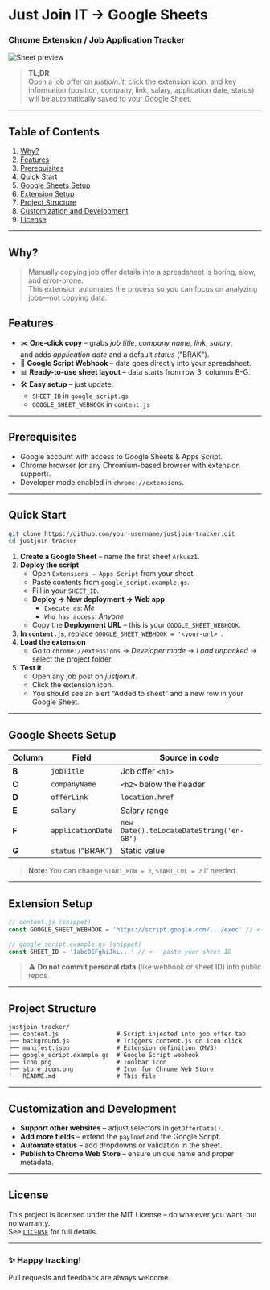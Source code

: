 # Just Join IT → Google Sheets

### Chrome Extension / Job Application Tracker

![Sheet preview](https://i.imgur.com/gaWKuYm.png)

> **TL;DR**  
> Open a job offer on _justjoin.it_, click the extension icon, and key information (position, company, link, salary, application date, status) will be automatically saved to your Google Sheet.

---

## Table of Contents

1. [Why?](#why)
2. [Features](#features)
3. [Prerequisites](#prerequisites)
4. [Quick Start](#quick-start)
5. [Google Sheets Setup](#google-sheets-setup)
6. [Extension Setup](#extension-setup)
7. [Project Structure](#project-structure)
8. [Customization and Development](#customization-and-development)
9. [License](#license)

---

## Why?

> Manually copying job offer details into a spreadsheet is boring, slow, and error-prone.  
> This extension automates the process so you can focus on analyzing jobs—not copying data.

## Features

-   ✂️ **One-click copy** – grabs _job title_, _company name_, _link_, _salary_,  
    and adds _application date_ and a default _status_ ("BRAK").
-   📄 **Google Script Webhook** – data goes directly into your spreadsheet.
-   📊 **Ready-to-use sheet layout** – data starts from row 3, columns B-G.
-   🛠️ **Easy setup** – just update:
    -   `SHEET_ID` in `google_script.gs`
    -   `GOOGLE_SHEET_WEBHOOK` in `content.js`

---

## Prerequisites

-   Google account with access to Google Sheets & Apps Script.
-   Chrome browser (or any Chromium-based browser with extension support).
-   Developer mode enabled in `chrome://extensions`.

---

## Quick Start

```bash
git clone https://github.com/your-username/justjoin-tracker.git
cd justjoin-tracker
```

1. **Create a Google Sheet** – name the first sheet `Arkusz1`.
2. **Deploy the script**
    - Open `Extensions → Apps Script` from your sheet.
    - Paste contents from `google_script.example.gs`.
    - Fill in your `SHEET_ID`.
    - **Deploy → New deployment → Web app**
        - `Execute as`: _Me_
        - `Who has access`: _Anyone_
    - Copy the **Deployment URL** – this is your `GOOGLE_SHEET_WEBHOOK`.
3. **In `content.js`**, replace `GOOGLE_SHEET_WEBHOOK = '<your-url>'`.
4. **Load the extension**
    - Go to `chrome://extensions` → _Developer mode_ → _Load unpacked_ → select the project folder.
5. **Test it**
    - Open any job post on _justjoin.it_.
    - Click the extension icon.
    - You should see an alert “Added to sheet” and a new row in your Google Sheet.

---

## Google Sheets Setup

| Column | Field             | Source in code                           |
| ------ | ----------------- | ---------------------------------------- |
| **B**  | `jobTitle`        | Job offer `<h1>`                         |
| **C**  | `companyName`     | `<h2>` below the header                  |
| **D**  | `offerLink`       | `location.href`                          |
| **E**  | `salary`          | Salary range                             |
| **F**  | `applicationDate` | `new Date().toLocaleDateString('en-GB')` |
| **G**  | `status` (“BRAK”) | Static value                             |

> **Note:** You can change `START_ROW = 3`, `START_COL = 2` if needed.

---

## Extension Setup

```js
// content.js (snippet)
const GOOGLE_SHEET_WEBHOOK = 'https://script.google.com/.../exec' // <-- paste your webhook
```

```js
// google_script.example.gs (snippet)
const SHEET_ID = '1abcDEFghiJkL...' // <-- paste your sheet ID
```

> ⚠️ **Do not commit personal data** (like webhook or sheet ID) into public repos.

---

## Project Structure

```
justjoin-tracker/
├── content.js                # Script injected into job offer tab
├── background.js             # Triggers content.js on icon click
├── manifest.json             # Extension definition (MV3)
├── google_script.example.gs  # Google Script webhook
├── icon.png                  # Toolbar icon
├── store_icon.png            # Icon for Chrome Web Store
└── README.md                 # This file
```

---

## Customization and Development

-   **Support other websites** – adjust selectors in `getOfferData()`.
-   **Add more fields** – extend the `payload` and the Google Script.
-   **Automate status** – add dropdowns or validation in the sheet.
-   **Publish to Chrome Web Store** – ensure unique name and proper metadata.

---

## License

This project is licensed under the MIT License – do whatever you want, but no warranty.  
See [`LICENSE`](LICENSE) for full details.

---

### ✨ Happy tracking!

Pull requests and feedback are always welcome.
